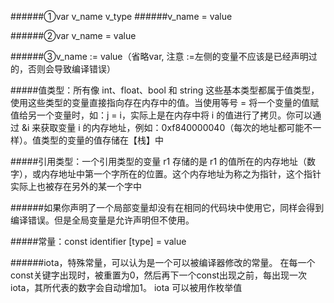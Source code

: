 ######①var v_name v_type
######v_name = value

######②var v_name = value

######③v_name := value（省略var, 注意 :=左侧的变量不应该是已经声明过的，否则会导致编译错误）


#####值类型：所有像 int、float、bool 和 string 这些基本类型都属于值类型，使用这些类型的变量直接指向存在内存中的值。当使用等号 = 将一个变量的值赋值给另一个变量时，如：j = i，实际上是在内存中将 i 的值进行了拷贝。你可以通过 &i 来获取变量 i 的内存地址，例如：0xf840000040（每次的地址都可能不一样）。值类型的变量的值存储在【栈】中

#####引用类型：一个引用类型的变量 r1 存储的是 r1 的值所在的内存地址（数字），或内存地址中第一个字所在的位置。这个内存地址为称之为指针，这个指针实际上也被存在另外的某一个字中

######如果你声明了一个局部变量却没有在相同的代码块中使用它，同样会得到编译错误。但是全局变量是允许声明但不使用。

#####常量：const identifier [type] = value

######iota，特殊常量，可以认为是一个可以被编译器修改的常量。 在每一个const关键字出现时，被重置为0，然后再下一个const出现之前，每出现一次iota，其所代表的数字会自动增加1。 iota 可以被用作枚举值